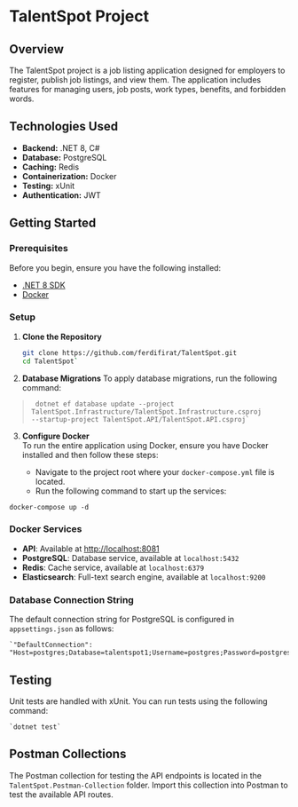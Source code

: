 # TalentSpot Project

## Overview
The TalentSpot project is a job listing application designed for employers to register, publish job listings, and view them. The application includes features for managing users, job posts, work types, benefits, and forbidden words.

## Technologies Used
- **Backend:** .NET 8, C#
- **Database:** PostgreSQL
- **Caching:** Redis
- **Containerization:** Docker
- **Testing:** xUnit
- **Authentication:** JWT

## Getting Started

### Prerequisites
Before you begin, ensure you have the following installed:
- [.NET 8 SDK](https://dotnet.microsoft.com/download)
- [Docker](https://www.docker.com/)

### Setup

1. **Clone the Repository**
   ```bash
   git clone https://github.com/ferdifirat/TalentSpot.git
   cd TalentSpot` 

2.  **Database Migrations** To apply database migrations, run the following command:

>      dotnet ef database update --project TalentSpot.Infrastructure/TalentSpot.Infrastructure.csproj
>     --startup-project TalentSpot.API/TalentSpot.API.csproj`

    
3.  **Configure Docker**  
    To run the entire application using Docker, ensure you have Docker installed and then follow these steps:
    
    -   Navigate to the project root where your `docker-compose.yml` file is located.
    -   Run the following command to start up the services:
    
`docker-compose up -d` 

    
    

### Docker Services

-   **API**: Available at [http://localhost:8081](http://localhost:8081)
-   **PostgreSQL**: Database service, available at `localhost:5432`
-   **Redis**: Cache service, available at `localhost:6379`
-   **Elasticsearch**: Full-text search engine, available at `localhost:9200`

### Database Connection String

The default connection string for PostgreSQL is configured in `appsettings.json` as follows:

    `"DefaultConnection": "Host=postgres;Database=talentspot1;Username=postgres;Password=postgres"`

## Testing

Unit tests are handled with xUnit. You can run tests using the following command:

    `dotnet test` 

## Postman Collections

The Postman collection for testing the API endpoints is located in the `TalentSpot.Postman-Collection` folder. Import this collection into Postman to test the available API routes.

